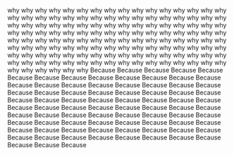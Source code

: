 why why why why why why why why why why why why why why why why why why why why why why why why why why why why why why why why why why why why why why why why why why why why why why why why why why why why why why why why why why why why why why why why why why why why why why why why why why why why why why why why why why why why why why why why why why why why why why why why why why why why why why why why why why why why why why why why why why why why why why why why why why why why why why why why why why why why why why  Because Because Because Because Because Because Because Because Because Because Because Because Because Because Because Because Because Because Because Because Because Because Because Because Because Because Because Because Because Because Because Because Because Because Because Because Because Because Because Because Because Because Because Because Because Because Because Because Because Because Because Because Because Because Because Because Because Because Because Because Because Because Because Because Because Because Because Because Because Because Because Because Because Because Because Because Because Because Because Because
